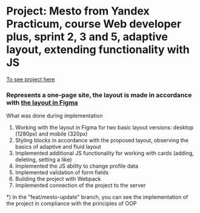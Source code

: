 # Project: Mesto from Yandex Practicum, course Web developer plus, sprint 2, 3 and 5, adaptive layout, extending functionality with JS

[To see project here](https://vvkonstantin.github.io/mesto-project/)

### Represents a one-page site, the layout is made in accordance with [the layout in Figma](https://www.figma.com/file/2cn9N9jSkmxD84oJik7xL7/JavaScript.-Sprint-4?node-id=0%3A1)

What was done during implementation
1. Working with the layout in Figma for two basic layout versions: desktop (1280px) and mobile (320px)
2. Styling blocks in accordance with the proposed layout, observing the basics of adaptive and fluid layout
3. Implemented additional JS functionality for working with cards (adding, deleting, setting a like)
4. Implemented the JS ability to change profile data
5. Implemented validation of form fields
7. Building the project with Webpack
8. Implemented connection of the project to the server

*) In the "feat/mesto-update" branch, you can see the implementation of the project in compliance with the principles of OOP

